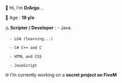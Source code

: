 🐶 Hi, I'm **DrArgo**...

🔞 Age : **19 y/o**

♨️ **Scripter / Developer** : 
      - Java
      
      - LUA (learning...)
      
      - C# C++ and C
      
      - HTML and CSS
      
      - JavaScript
      
🌐 I'm currently working on a **secret project on FiveM**
